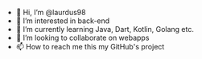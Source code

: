 - 👋 Hi, I’m @laurdus98
- 👀 I’m interested in back-end
- 🌱 I’m currently learning Java, Dart, Kotlin, Golang etc.
- 💞️ I’m looking to collaborate on webapps
- 📫 How to reach me this my GitHub's project

<!---
laurdus98/laurdus98 is a ✨ special ✨ repository because its `README.md` (this file) appears on your GitHub profile.
You can click the Preview link to take a look at your changes.
--->

